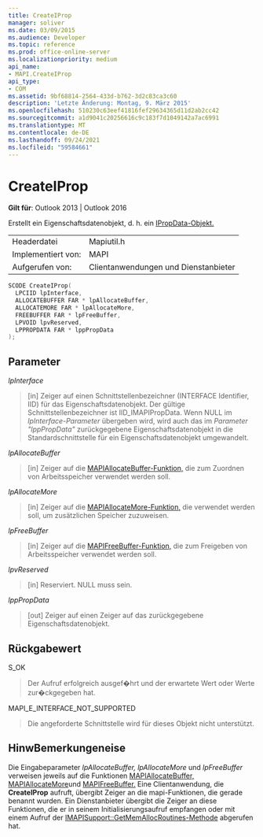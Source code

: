 ```yaml
---
title: CreateIProp
manager: soliver
ms.date: 03/09/2015
ms.audience: Developer
ms.topic: reference
ms.prod: office-online-server
ms.localizationpriority: medium
api_name:
- MAPI.CreateIProp
api_type:
- COM
ms.assetid: 9bf68814-2564-433d-b762-3d2c83ca3c60
description: 'Letzte Änderung: Montag, 9. März 2015'
ms.openlocfilehash: 510230c63eef41816fef29634365d11d2ab2cc42
ms.sourcegitcommit: a1d9041c20256616c9c183f7d1049142a7ac6991
ms.translationtype: MT
ms.contentlocale: de-DE
ms.lasthandoff: 09/24/2021
ms.locfileid: "59584661"
---
```

# <a name="createiprop"></a>CreateIProp

  
  
**Gilt für**: Outlook 2013 | Outlook 2016 
  
Erstellt ein Eigenschaftsdatenobjekt, d. h. ein [IPropData-Objekt.](ipropdataimapiprop.md) 
  
|||
|:-----|:-----|
|Headerdatei  <br/> |Mapiutil.h  <br/> |
|Implementiert von:  <br/> |MAPI  <br/> |
|Aufgerufen von:  <br/> |Clientanwendungen und Dienstanbieter  <br/> |
   
```cpp
SCODE CreateIProp(
  LPCIID lpInterface,
  ALLOCATEBUFFER FAR * lpAllocateBuffer,
  ALLOCATEMORE FAR * lpAllocateMore,
  FREEBUFFER FAR * lpFreeBuffer,
  LPVOID lpvReserved,
  LPPROPDATA FAR * lppPropData
);
```

## <a name="parameters"></a>Parameter

 _lpInterface_
  
> [in] Zeiger auf einen Schnittstellenbezeichner (INTERFACE Identifier, IID) für das Eigenschaftsdatenobjekt. Der gültige Schnittstellenbezeichner ist IID_IMAPIPropData. Wenn NULL im  _lpInterface-Parameter_ übergeben wird, wird auch das im  _Parameter "lppPropData"_ zurückgegebene Eigenschaftsdatenobjekt in die Standardschnittstelle für ein Eigenschaftsdatenobjekt umgewandelt. 
    
 _lpAllocateBuffer_
  
> [in] Zeiger auf die [MAPIAllocateBuffer-Funktion,](mapiallocatebuffer.md) die zum Zuordnen von Arbeitsspeicher verwendet werden soll. 
    
 _lpAllocateMore_
  
> [in] Zeiger auf die [MAPIAllocateMore-Funktion,](mapiallocatemore.md) die verwendet werden soll, um zusätzlichen Speicher zuzuweisen. 
    
 _lpFreeBuffer_
  
> [in] Zeiger auf die [MAPIFreeBuffer-Funktion,](mapifreebuffer.md) die zum Freigeben von Arbeitsspeicher verwendet werden soll. 
    
 _lpvReserved_
  
> [in] Reserviert. NULL muss sein. 
    
 _lppPropData_
  
> [out] Zeiger auf einen Zeiger auf das zurückgegebene Eigenschaftsdatenobjekt.
    
## <a name="return-value"></a>Rückgabewert

S_OK 
  
> Der Aufruf erfolgreich ausgef�hrt und der erwartete Wert oder Werte zur�ckgegeben hat. 
    
MAPI_E_INTERFACE_NOT_SUPPORTED 
  
> Die angeforderte Schnittstelle wird für dieses Objekt nicht unterstützt.
    
## <a name="remarks"></a>HinwBemerkungeneise

Die Eingabeparameter _lpAllocateBuffer,_ _lpAllocateMore_ und _lpFreeBuffer_ verweisen jeweils auf die Funktionen [MAPIAllocateBuffer,](mapiallocatebuffer.md) [MAPIAllocateMore](mapiallocatemore.md)und [MAPIFreeBuffer.](mapifreebuffer.md) Eine Clientanwendung, die **CreateIProp** aufruft, übergibt Zeiger an die mapi-Funktionen, die gerade benannt wurden. Ein Dienstanbieter übergibt die Zeiger an diese Funktionen, die er in seinem Initialisierungsaufruf empfangen oder mit einem Aufruf der [IMAPISupport::GetMemAllocRoutines-Methode](imapisupport-getmemallocroutines.md) abgerufen hat. 
  

